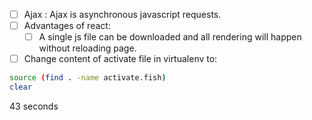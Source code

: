 - [ ] Ajax : Ajax is asynchronous javascript requests.
- [ ] Advantages of react:
  - [ ] A single js file can be downloaded and all rendering will happen without reloading page.
- [ ] Change content of activate file in virtualenv to:
```bash
source (find . -name activate.fish)
clear
```

43 seconds